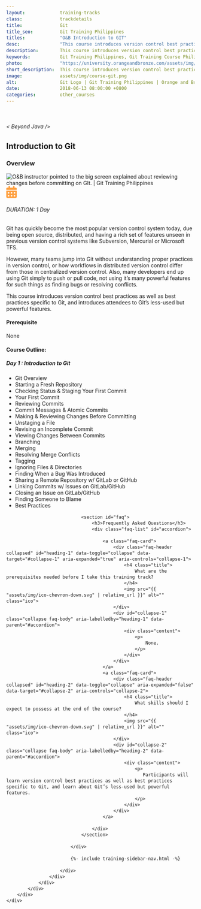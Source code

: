 ```yaml
---
layout:             training-tracks
class:              trackdetails
title:              Git
title_seo:          Git Training Philippines
titles:             "O&B Introduction to GIT"
desc:               "This course introduces version control best practices as well as best practices specific to Git, and introduces Git’s powerful features."
description:        This course introduces version control best practices as well as best practices specific to Git, and introduces Git’s powerful features.
keywords:           Git Training Philippines, Git Training Course Philippines, Git Course Philippines, Git Course Manila, Introduction to Git
photo:              "https://university.orangeandbronze.com/assets/img/IntroductionToGit-FBLinkPostPhoto.png"
short_description:  This course introduces version control best practices as well as best practices specific to Git, and introduces Git’s powerful features.
image:              assets/img/course-git.png
alt:                Git Logo | Git Training Philippines | Orange and Bronze Software Labs
date:               2018-06-13 08:00:00 +0800
categories:         other_courses
---
```

<div class="section-content">
    <div class="container-fluid auto-1110">
        <div class="row">
            <div class="col">
                <div class="panel-content">
                    <div class="title-section">
                        <img src="{{ "assets/img/title-software.png" | relative_url }}" alt="">
                        <div class="title">
                            <h6>
                                < Beyond Java />
                            </h6>
                            <h2>Introduction to Git</h2>
                        </div>
                    </div>
                    <div class="row" data-sticky-container>
                        <div class="track-panel">
                            <div class="track-content">
                                <section id="overview">
                                    <h3>Overview</h3>
                                    <img class="mb30 img-fluid" src="{{ "assets/img/IntroductionToGit-cover.png" | relative_url }}" alt="O&B instructor pointed to the big screen explained about reviewing changes before committing on GIt. | Git Training Philippines">
                                    <div class="track-details">
                                        <div class="details mr40">
                                            <img src="/assets/img/ico-calendar.svg" alt="">
                                            <h6>DURATION: 1 Day</h6>
                                        </div>
                                    </div>
                                    <p>
                                        Git has quickly become the most popular version control system today, due being open source, distributed, and having a rich set of features unseen in previous version control systems like Subversion, Mercurial or Microsoft TFS.
                                    </p>
                                    <p>
                                        However, many teams jump into Git without understanding proper practices in version control, or how workflows in distributed version control differ from those in centralized version control. Also, many developers end up using Git simply to push or pull code, not using it’s many powerful features for such things as finding bugs or resolving conflicts.
                                    </p>
                                    <p>
                                        This course introduces version control best practices as well as best practices specific to Git, and introduces attendees to Git’s less-used but powerful features.
                                    </p>
                                    <h4>
                                        Prerequisite
                                    </h4>
                                    <p>
                                        None
                                    </p>
                                </section>
                                <section id="topic-outline">
                                    <h4>
                                        Course Outline:
                                    </h4>
                                    <h5 class="course-title">Day 1 : Introduction to Git</h5>
                                    <ul class="course-outline">
                                        <li>Git Overview</li>
                                        <li>Starting a Fresh Repository</li>
                                        <li>Checking Status & Staging Your First Commit</li>
                                        <li>Your First Commit</li>
                                        <li>Reviewing Commits</li>
                                        <li>Commit Messages & Atomic Commits</li>
                                        <li>Making & Reviewing Changes Before Committing</li>
                                        <li>Unstaging a File</li>
                                        <li>Revising an Incomplete Commit</li>
                                        <li>Viewing Changes Between Commits</li>
                                        <li>Branching</li>
                                        <li>Merging</li>
                                        <li>Resolving Merge Conflicts</li>
                                        <li>Tagging</li>
                                        <li>Ignoring Files & Directories</li>
                                        <li>Finding When a Bug Was Introduced</li>
                                        <li>Sharing a Remote Repository w/ GitLab or GitHub</li>
                                        <li>Linking Commits w/ Issues on GitLab/GitHub</li>
                                        <li>Closing an Issue on GitLab/GitHub</li>
                                        <li>Finding Someone to Blame</li>
                                        <li>Best Practices</li>
                                    </ul>
                                </section>

                                <section id="faq">
                                    <h3>Frequently Asked Questions</h3>
                                    <div class="faq-list" id="accordion">

                                        <a class="faq-card">
                                            <div class="faq-header collapsed" id="heading-1" data-toggle="collapse" data-target="#collapse-1" aria-expanded="true" aria-controls="collapse-1">
                                                <h4 class="title">
                                                    What are the prerequisites needed before I take this training track?
                                                </h4>
                                                <img src="{{ "assets/img/ico-chevron-down.svg" | relative_url }}" alt="" class="ico">
                                            </div>
                                            <div id="collapse-1" class="collapse faq-body" aria-labelledby="heading-1" data-parent="#accordion">
                                                <div class="content">
                                                    <p>
                                                        None.
                                                    </p>
                                                </div>
                                            </div>
                                        </a>
                                        <a class="faq-card">
                                            <div class="faq-header collapsed" id="heading-2" data-toggle="collapse" aria-expanded="false" data-target="#collapse-2" aria-controls="collapse-2">
                                                <h4 class="title">
                                                    What skills should I expect to possess at the end of the course?
                                                </h4>
                                                <img src="{{ "assets/img/ico-chevron-down.svg" | relative_url }}" alt="" class="ico">
                                            </div>
                                            <div id="collapse-2" class="collapse faq-body" aria-labelledby="heading-2" data-parent="#accordion">
                                                <div class="content">
                                                    <p>
                                                       Participants will learn version control best practices as well as best practices specific to Git, and learn about Git’s less-used but powerful features.
                                                    </p>
                                                </div>
                                            </div>
                                        </a>

                                    </div>
                                </section>

                            </div>

                            {%- include training-sidebar-nav.html -%}

                        </div>
                    </div>
                </div>
            </div>
        </div>
    </div>
</div>
